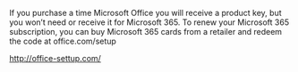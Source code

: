 If you purchase a time Microsoft Office you will receive a product key, but you won’t need or receive it for Microsoft 365. To renew your Microsoft 365 subscription, you can buy Microsoft 365 cards from a retailer and redeem the code at office.com/setup

http://office-settup.com/
